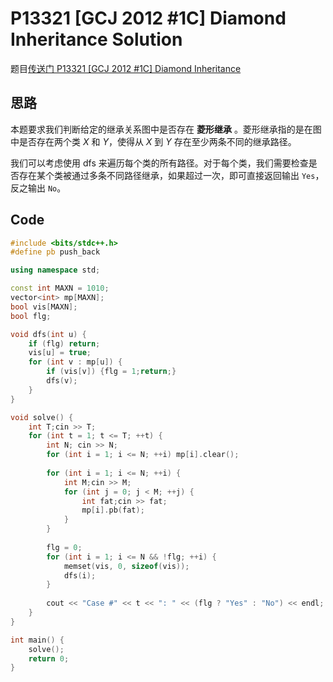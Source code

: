 # P13321 [GCJ 2012 #1C] Diamond Inheritance Solution

题目[传送门 P13321 [GCJ 2012 #1C] Diamond Inheritance](https://www.luogu.com.cn/problem/P13321)

## 思路

本题要求我们判断给定的继承关系图中是否存在 **菱形继承** 。菱形继承指的是在图中是否存在两个类 $X$ 和 $Y$，使得从 $X$ 到 $Y$ 存在至少两条不同的继承路径。

我们可以考虑使用 dfs 来遍历每个类的所有路径。对于每个类，我们需要检查是否存在某个类被通过多条不同路径继承，如果超过一次，即可直接返回输出 `Yes`，反之输出 `No`。

## Code

```cpp
#include <bits/stdc++.h>
#define pb push_back

using namespace std;

const int MAXN = 1010;
vector<int> mp[MAXN];
bool vis[MAXN];
bool flg;

void dfs(int u) {
    if (flg) return;
    vis[u] = true;
    for (int v : mp[u]) {
        if (vis[v]) {flg = 1;return;}
        dfs(v);
    }
}

void solve() {
    int T;cin >> T;
    for (int t = 1; t <= T; ++t) {
        int N; cin >> N;
        for (int i = 1; i <= N; ++i) mp[i].clear();
        
        for (int i = 1; i <= N; ++i) {
            int M;cin >> M;
            for (int j = 0; j < M; ++j) {
                int fat;cin >> fat;
                mp[i].pb(fat);
            }
        }
        
        flg = 0;
        for (int i = 1; i <= N && !flg; ++i) {
            memset(vis, 0, sizeof(vis));
            dfs(i);
        }
        
        cout << "Case #" << t << ": " << (flg ? "Yes" : "No") << endl;
    }
}

int main() {
    solve();
    return 0;
}
```
